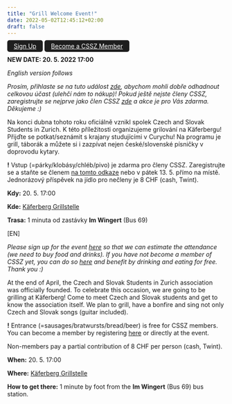 ```yaml
---
title: "Grill Welcome Event!"
date: 2022-05-02T12:45:12+02:00
draft: false
---
```




<a style="padding:5px 15px;background-color:rgb(30,30,30);color:white;border-radius:5px;" href="https://forms.gle/uJ8F6GE1woBxnx1f7" target="_blank">Sign Up</a>
<a style="padding:5px 15px;background-color:rgb(30,30,30);color:white;border-radius:5px;" href="https://forms.gle/qn6sZEmELCgtTSSr5" target="_blank">Become a CSSZ Member</a>

**NEW DATE: 20. 5. 2022 17:00**

_English version follows_
 
_Prosím, přihlaste se na tuto událost [zde](https://forms.gle/uJ8F6GE1woBxnx1f7), abychom mohli dobře odhadnout celkovou účast (ulehčí nám to nákup)! Pokud ještě nejste členy CSSZ, zaregistrujte se nejprve jako člen CSSZ [zde](https://forms.gle/qn6sZEmELCgtTSSr5) a akce je pro Vás zdarma. Děkujeme :)_
 
Na konci dubna tohoto roku oficiálně vznikl spolek Czech and Slovak Students in Zurich. K této příležitosti organizujeme grilování na Käferbergu! Přijďte se potkat/seznámit s krajany studujícími v Curychu! Na programu je grill, táborák a můžete si i zazpívat nejen české/slovenské písničky v doprovodu kytary.

**!** Vstup (=párky/klobásy/chléb/pivo) je zdarma pro členy CSSZ. Zaregistrujte se a staňte se členem [na tomto odkaze](https://forms.gle/qn6sZEmELCgtTSSr5) nebo v pátek 13. 5. přímo na místě. Jednorázový příspěvek na jídlo pro nečleny je 8 CHF (cash, Twint).

**Kdy:** 20. 5. 17:00 

**Kde:** [Käferberg Grillstelle](https://www.google.cz/maps/place/Grillstell+mit+Rost+und+Wiitsicht/@47.4017454,8.5088289,813m/data=!3m1!1e3!4m5!3m4!1s0x47900bf1d1599e21:0x120905caab0befa3!8m2!3d47.4017454!4d8.5104489)

**Trasa:** 1 minuta od zastávky **Im Wingert** (Bus 69)

\[EN\]

_Please sign up for the event [here](https://forms.gle/uJ8F6GE1woBxnx1f7) so that we can estimate the attendance (we need to buy food and drinks). If you have not become a member of CSSZ yet, you can do so [here](https://forms.gle/qn6sZEmELCgtTSSr5) and benefit by drinking and eating for free. Thank you :)_

At the end of April, the Czech and Slovak Students in Zurich association was officially founded. To celebrate this occasion, we are going to be grilling at Käferberg! Come to meet Czech and Slovak students and get to know the association itself. We plan to grill, have a bonfire and sing not only Czech and Slovak songs (guitar included).

**!** Entrance (=sausages/bratwursts/bread/beer) is free for CSSZ members. You can become a member by registering [here](https://forms.gle/qn6sZEmELCgtTSSr5) or directly at the event.

Non-members pay a partial contribution of 8 CHF per person (cash, Twint).

**When:** 20. 5. 17:00

**Where:** [Käferberg Grillstelle](https://www.google.cz/maps/place/Grillstell+mit+Rost+und+Wiitsicht/@47.4017454,8.5088289,813m/data=!3m1!1e3!4m5!3m4!1s0x47900bf1d1599e21:0x120905caab0befa3!8m2!3d47.4017454!4d8.5104489)

**How to get there:** 1 minute by foot from the **Im Wingert** (Bus 69) bus station.
